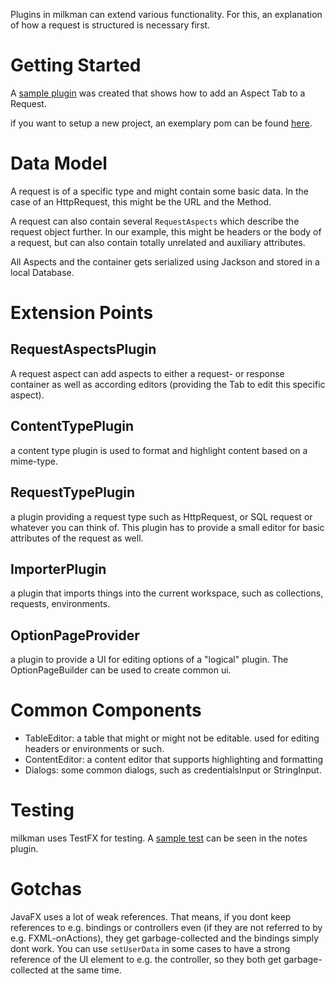 Plugins in milkman can extend various functionality. For this, an explanation of how a request is structured is necessary first.

# Getting Started
A [sample plugin](https://github.com/warmuuh/milkman/tree/master/milkman-note) was created that shows how to add an Aspect Tab to a Request.

if you want to setup a new project, an exemplary pom can be found [here](/docs/plugin-development-setup.md).

# Data Model

A request is of a specific type and might contain some basic data. In the case of an HttpRequest, this might be the URL and the Method.

A request can also contain several `RequestAspects` which describe the request object further. In our example, this might be headers or the body of a request, but can also contain totally unrelated and auxiliary attributes.

All Aspects and the container gets serialized using Jackson and stored in a local Database.

# Extension Points

## RequestAspectsPlugin

A request aspect can add aspects to either a request- or response container as well as according editors (providing the Tab to edit this specific aspect).

## ContentTypePlugin

a content type plugin is used to format and highlight content based on a mime-type.

## RequestTypePlugin

a plugin providing a request type such as HttpRequest, or SQL request or whatever you can think of.
This plugin has to provide a small editor for basic attributes of the request as well. 

## ImporterPlugin

a plugin that imports things into the current workspace, such as collections, requests, environments.

## OptionPageProvider

a plugin to provide a UI for editing options of a "logical" plugin. The OptionPageBuilder can be used to create common ui.

# Common Components
 * TableEditor: a table that might or might not be editable. used for editing headers or environments or such.
 * ContentEditor: a content editor that supports highlighting and formatting
 * Dialogs: some common dialogs, such as credentialsInput or StringInput.

# Testing
milkman uses TestFX for testing. A [sample test](https://github.com/warmuuh/milkman/blob/master/milkman-note/src/test/java/milkman/plugin/note/NotesAspectEditorTest.java) can be seen in the notes plugin.

# Gotchas
JavaFX uses a lot of weak references. That means, if you dont keep references to e.g. bindings or controllers even (if they are not referred to by e.g. FXML-onActions), they get garbage-collected and the bindings simply dont work.
You can use `setUserData` in some cases to have a strong reference of the UI element to e.g. the controller, so they both get garbage-collected at the same time.

